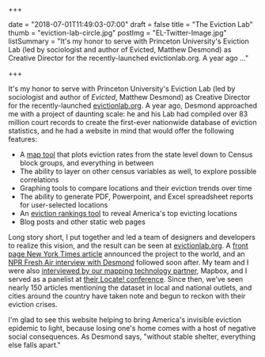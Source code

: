 +++

date = "2018-07-01T11:49:03-07:00"
draft = false
title = "The Eviction Lab"
thumb = "eviction-lab-circle.jpg"
postImg = "EL-Twitter-Image.jpg"
listSummary = "It's my honor to serve with Princeton University's Eviction Lab (led by sociologist and author of Evicted, Matthew Desmond) as Creative Director for the recently-launched evictionlab.org. A year ago ..."

+++

<p>It's my honor to serve with Princeton University's Eviction Lab (led by sociologist and author of <em>Evicted</em>, Matthew Desmond) as Creative Director for the recently-launched <a href="https://evictionlab.org" target="_blank">evictionlab.org</a>. A year ago, Desmond approached me with a project of daunting scale: he and his Lab had compiled over 83 million court records to create the first-ever nationwide database of eviction statistics, and he had a website in mind that would offer the following features: <span id="more-3104"></span></p>
<ul>
<li>A <a href="https://evictionlab.org/map" target="_blank">map tool</a> that plots eviction rates from the state level down to Census block groups, and everything in between</li>
<li>The ability to layer on other census variables as well, to explore possible correlations</li>
<li>Graphing tools to compare locations and their eviction trends over time</li>
<li>The ability to generate PDF, Powerpoint, and Excel spreadsheet reports for user-selected locations</li>
<li>An <a href="https://evictionlab.org/rankings" target="_blank">eviction rankings tool</a> to reveal America's top evicting locations</li>
<li>Blog posts and other static web pages</li>
</ul>
<p>Long story short, I put together and led a team of designers and developers to realize this vision, and the result can be seen at <a href="https://evictionlab.org">evictionlab.org</a>. A <a href="https://www.nytimes.com/interactive/2018/04/07/upshot/millions-of-eviction-records-a-sweeping-new-look-at-housing-in-america.html?rref=collection/sectioncollection/upshot&#038;action=click&#038;contentCollection=upshot&#038;region=rank&#038;module=package&#038;version=highlights&#038;contentPlacement=1&#038;pgtype=sectionfront" target="_blank">front page New York Times article</a> announced the project to the world, and an <a href="https://www.npr.org/2018/04/12/601783346/first-ever-evictions-database-shows-were-in-the-middle-of-a-housing-crisis" target="_blank">NPR Fresh Air interview with Desmond</a> followed soon after. My team and I were also <a href="https://blog.mapbox.com/eviction-lab-map-617edfced73b" target="_blank">interviewed by our mapping technology partner</a>, Mapbox, and I served as a panelist at <a href="https://locate.mapbox.com/" target="_blank">their Locate! conference</a>. Since then, we&#8217;ve seen nearly 150 articles mentioning the dataset in local and national outlets, and cities around the country have taken note and begun to reckon with their eviction crises. </p>
<p>I'm glad to see this website helping to bring America's invisible eviction epidemic to light, because losing one's home comes with a host of negative social consequences. As Desmond says, "without stable shelter, everything else falls apart."</p>